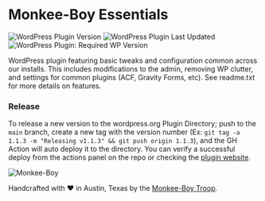 # Monkee-Boy Essentials

![WordPress Plugin Version](https://img.shields.io/wordpress/plugin/v/monkee-boy-wp-essentials?label=version) ![WordPress Plugin Last Updated](https://img.shields.io/wordpress/plugin/last-updated/monkee-boy-wp-essentials?label=updated) ![WordPress Plugin: Required WP Version](https://img.shields.io/wordpress/plugin/wp-version/monkee-boy-wp-essentials)

WordPress plugin featuring basic tweaks and configuration common across our installs. This includes modifications to the admin, removing WP clutter, and settings for common plugins (ACF, Gravity Forms, etc). See readme.txt for more details on features.

### Release

To release a new version to the wordpress.org Plugin Directory; push to the `main` branch, create a new tag with the version number (Ex: `git tag -a 1.1.3 -m "Releasing v1.1.3" && git push origin 1.1.3`), and the GH Action will auto deploy it to the directory. You can verify a successful deploy from the actions panel on the repo or checking the [plugin website](https://wordpress.org/plugins/monkee-boy-wp-essentials/).


![Monkee-Boy](http://assets.monkee-boy.com/mboy-logo-tagline.jpg)

Handcrafted with ♥ in Austin, Texas by the [Monkee-Boy Troop](https://www.monkee-boy.com/who/the-troop/).
